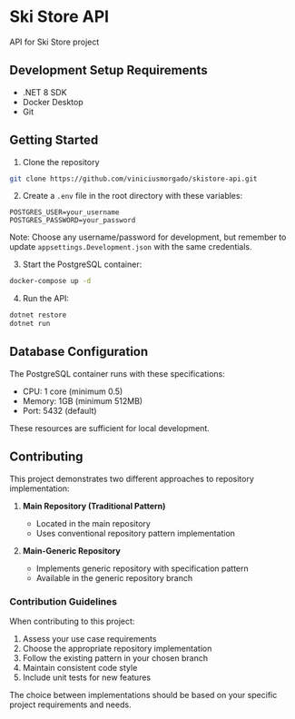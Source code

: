 # Ski Store API
API for Ski Store project

## Development Setup Requirements
- .NET 8 SDK
- Docker Desktop
- Git

## Getting Started

1. Clone the repository
```bash
git clone https://github.com/viniciusmorgado/skistore-api.git
```

2. Create a `.env` file in the root directory with these variables:
```
POSTGRES_USER=your_username
POSTGRES_PASSWORD=your_password
```
Note: Choose any username/password for development, but remember to update `appsettings.Development.json` with the same credentials.

3. Start the PostgreSQL container:
```bash
docker-compose up -d
```

4. Run the API:
```bash
dotnet restore
dotnet run
```

## Database Configuration

The PostgreSQL container runs with these specifications:
- CPU: 1 core (minimum 0.5)
- Memory: 1GB (minimum 512MB)
- Port: 5432 (default)

These resources are sufficient for local development.

## Contributing

This project demonstrates two different approaches to repository implementation:

1. **Main Repository (Traditional Pattern)**
    - Located in the main repository
    - Uses conventional repository pattern implementation

2. **Main-Generic Repository**
    - Implements generic repository with specification pattern
    - Available in the generic repository branch

### Contribution Guidelines

When contributing to this project:
1. Assess your use case requirements
2. Choose the appropriate repository implementation
3. Follow the existing pattern in your chosen branch
4. Maintain consistent code style
5. Include unit tests for new features

The choice between implementations should be based on your specific project requirements and needs.